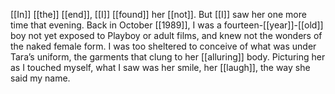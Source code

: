 [[In]] [[the]] [[end]], [[I]] [[found]] her [[not]]. But [[I]] saw her one more time that evening. Back in October [[1989]], I was a fourteen-[[year]]-[[old]] boy not yet exposed to Playboy or adult films, and knew not the wonders of the naked female form. I was too sheltered to conceive of what was under Tara’s uniform, the garments that clung to her [[alluring]] body. Picturing her as I touched myself, what I saw was her smile, her [[laugh]], the way she said my name.